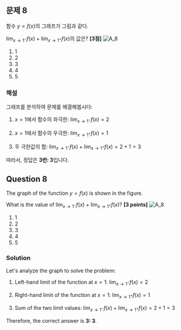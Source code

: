 

## 문제 8
함수 $y=f(x)$의 그래프가 그림과 같다.

$\lim_{x \to 1^{-}} f(x) + \lim_{x \to 1^{+}} f(x)$의 값은? **[3점]**
![A_8](../Images/A_8.png)

1) 1
2) 2
3) 3
4) 4
5) 5

### 해설
그래프를 분석하여 문제를 해결해봅시다:

1. $x=1$에서 함수의 좌극한:
   $\lim_{x \to 1^{-}} f(x) = 2$

2. $x=1$에서 함수의 우극한:
   $\lim_{x \to 1^{+}} f(x) = 1$

3. 두 극한값의 합:
   $\lim_{x \to 1^{-}} f(x) + \lim_{x \to 1^{+}} f(x) = 2 + 1 = 3$

따라서, 정답은 **3번: 3**입니다.

## Question 8
The graph of the function $y=f(x)$ is shown in the figure.

What is the value of $\lim_{x \to 1^{-}} f(x) + \lim_{x \to 1^{+}} f(x)$? **[3 points]**
![A_8](../Images/A_8.png)

1) 1
2) 2
3) 3
4) 4
5) 5

### Solution
Let's analyze the graph to solve the problem:

1. Left-hand limit of the function at $x=1$:
   $\lim_{x \to 1^{-}} f(x) = 2$

2. Right-hand limit of the function at $x=1$:
   $\lim_{x \to 1^{+}} f(x) = 1$

3. Sum of the two limit values:
   $\lim_{x \to 1^{-}} f(x) + \lim_{x \to 1^{+}} f(x) = 2 + 1 = 3$

Therefore, the correct answer is **3: 3**.
